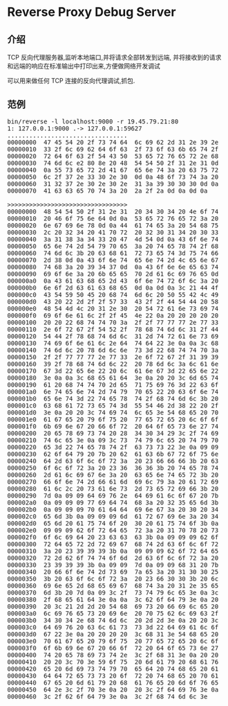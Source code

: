 # Reverse Proxy Debug Server


## 介绍

TCP 反向代理服务器,监听本地端口,并将请求全部转发到远端,
并将接收到的请求和远端的响应在标准输出中打印出来,方便做网络开发调试

可以用来做任何 TCP 连接的反向代理调试,抓包.


## 范例
<pre>
bin/reverse -l localhost:9000 -r 19.45.79.21:80
1: 127.0.0.1:9000 .-> 127.0.0.1:59627
.................................
00000000  47 45 54 20 2f 73 74 64  6c 69 62 2d 31 2e 39 2e  |GET /stdlib-1.9.|
00000010  33 2f 6c 69 62 64 6f 63  2f 73 6f 63 6b 65 74 2f  |3/libdoc/socket/|
00000020  72 64 6f 63 2f 54 43 50  53 65 72 76 65 72 2e 68  |rdoc/TCPServer.h|
00000030  74 6d 6c e2 80 8e 20 48  54 54 50 2f 31 2e 31 0d  |tml... HTTP/1.1.|
00000040  0a 55 73 65 72 2d 41 67  65 6e 74 3a 20 63 75 72  |.User-Agent: cur|
00000050  6c 2f 37 2e 33 30 2e 30  0d 0a 48 6f 73 74 3a 20  |l/7.30.0..Host: |
00000060  31 32 37 2e 30 2e 30 2e  31 3a 39 30 30 30 0d 0a  |127.0.0.1:9000..|
00000070  41 63 63 65 70 74 3a 20  2a 2f 2a 0d 0a 0d 0a     |Accept: */*....|

>>>>>>>>>>>>>>>>>>>>>>>>>>>>>>>>>
00000000  48 54 54 50 2f 31 2e 31  20 34 30 34 20 4e 6f 74  |HTTP/1.1 404 Not|
00000010  20 46 6f 75 6e 64 0d 0a  53 65 72 76 65 72 3a 20  | Found..Server: |
00000020  6e 67 69 6e 78 0d 0a 44  61 74 65 3a 20 54 68 75  |nginx..Date: Thu|
00000030  2c 20 32 34 20 41 70 72  20 32 30 31 34 20 30 33  |, 24 Apr 2014 03|
00000040  3a 31 38 3a 34 33 20 47  4d 54 0d 0a 43 6f 6e 74  |:18:43 GMT..Cont|
00000050  65 6e 74 2d 54 79 70 65  3a 20 74 65 78 74 2f 68  |ent-Type: text/h|
00000060  74 6d 6c 3b 20 63 68 61  72 73 65 74 3d 75 74 66  |tml; charset=utf|
00000070  2d 38 0d 0a 43 6f 6e 74  65 6e 74 2d 4c 65 6e 67  |-8..Content-Leng|
00000080  74 68 3a 20 39 34 37 0d  0a 43 6f 6e 6e 65 63 74  |th: 947..Connect|
00000090  69 6f 6e 3a 20 6b 65 65  70 2d 61 6c 69 76 65 0d  |ion: keep-alive.|
000000a0  0a 43 61 63 68 65 2d 43  6f 6e 74 72 6f 6c 3a 20  |.Cache-Control: |
000000b0  6e 6f 2d 63 61 63 68 65  0d 0a 0d 0a 3c 21 44 4f  |no-cache.....!DO|
000000c0  43 54 59 50 45 20 68 74  6d 6c 20 50 55 42 4c 49  |CTYPE html PUBLI|
000000d0  43 20 22 2d 2f 2f 57 33  43 2f 2f 44 54 44 20 58  |C "-//W3C//DTD X|
000000e0  48 54 4d 4c 20 31 2e 30  20 54 72 61 6e 73 69 74  |HTML 1.0 Transit|
000000f0  69 6f 6e 61 6c 2f 2f 45  4e 22 0a 20 20 20 20 20  |ional//EN".     |
00000100  20 20 22 68 74 74 70 3a  2f 2f 77 77 77 2e 77 33  |  "http://www.w3|
00000110  2e 6f 72 67 2f 54 52 2f  78 68 74 6d 6c 31 2f 44  |.org/TR/xhtml1/D|
00000120  54 44 2f 78 68 74 6d 6c  31 2d 74 72 61 6e 73 69  |TD/xhtml1-transi|
00000130  74 69 6f 6e 61 6c 2e 64  74 64 22 3e 0a 0a 3c 68  |tional.dtd">...h|
00000140  74 6d 6c 20 78 6d 6c 6e  73 3d 22 68 74 74 70 3a  |tml xmlns="http:|
00000150  2f 2f 77 77 77 2e 77 33  2e 6f 72 67 2f 31 39 39  |//www.w3.org/199|
00000160  39 2f 78 68 74 6d 6c 22  20 78 6d 6c 3a 6c 61 6e  |9/xhtml" xml:lan|
00000170  67 3d 22 65 6e 22 20 6c  61 6e 67 3d 22 65 6e 22  |g="en" lang="en"|
00000180  3e 0a 0a 3c 68 65 61 64  3e 0a 20 20 3c 6d 65 74  |>...head>.  .met|
00000190  61 20 68 74 74 70 2d 65  71 75 69 76 3d 22 63 6f  |a http-equiv="co|
000001a0  6e 74 65 6e 74 2d 74 79  70 65 22 20 63 6f 6e 74  |ntent-type" cont|
000001b0  65 6e 74 3d 22 74 65 78  74 2f 68 74 6d 6c 3b 20  |ent="text/html; |
000001c0  63 68 61 72 73 65 74 3d  55 54 46 2d 38 22 20 2f  |charset=UTF-8" /|
000001d0  3e 0a 20 20 3c 74 69 74  6c 65 3e 54 68 65 20 70  |>.  .title>The p|
000001e0  61 67 65 20 79 6f 75 20  77 65 72 65 20 6c 6f 6f  |age you were loo|
000001f0  6b 69 6e 67 20 66 6f 72  20 64 6f 65 73 6e 27 74  |king for doesn't|
00000200  20 65 78 69 73 74 20 28  34 30 34 29 3c 2f 74 69  | exist (404)./ti|
00000210  74 6c 65 3e 0a 09 3c 73  74 79 6c 65 20 74 79 70  |tle>...style typ|
00000220  65 3d 22 74 65 78 74 2f  63 73 73 22 3e 0a 09 09  |e="text/css">...|
00000230  62 6f 64 79 20 7b 20 62  61 63 6b 67 72 6f 75 6e  |body { backgroun|
00000240  64 2d 63 6f 6c 6f 72 3a  20 23 66 66 66 3b 20 63  |d-color: #fff; c|
00000250  6f 6c 6f 72 3a 20 23 36  36 36 3b 20 74 65 78 74  |olor: #666; text|
00000260  2d 61 6c 69 67 6e 3a 20  63 65 6e 74 65 72 3b 20  |-align: center; |
00000270  66 6f 6e 74 2d 66 61 6d  69 6c 79 3a 20 61 72 69  |font-family: ari|
00000280  61 6c 2c 20 73 61 6e 73  2d 73 65 72 69 66 3b 20  |al, sans-serif; |
00000290  7d 0a 09 09 64 69 76 2e  64 69 61 6c 6f 67 20 7b  |}...div.dialog {|
000002a0  0a 09 09 09 77 69 64 74  68 3a 20 32 35 65 6d 3b  |....width: 25em;|
000002b0  0a 09 09 09 70 61 64 64  69 6e 67 3a 20 30 20 34  |....padding: 0 4|
000002c0  65 6d 3b 0a 09 09 09 6d  61 72 67 69 6e 3a 20 34  |em;....margin: 4|
000002d0  65 6d 20 61 75 74 6f 20  30 20 61 75 74 6f 3b 0a  |em auto 0 auto;.|
000002e0  09 09 09 62 6f 72 64 65  72 3a 20 31 70 78 20 73  |...border: 1px s|
000002f0  6f 6c 69 64 20 23 63 63  63 3b 0a 09 09 09 62 6f  |olid #ccc;....bo|
00000300  72 64 65 72 2d 72 69 67  68 74 2d 63 6f 6c 6f 72  |rder-right-color|
00000310  3a 20 23 39 39 39 3b 0a  09 09 09 62 6f 72 64 65  |: #999;....borde|
00000320  72 2d 62 6f 74 74 6f 6d  2d 63 6f 6c 6f 72 3a 20  |r-bottom-color: |
00000330  23 39 39 39 3b 0a 09 09  7d 0a 09 09 68 31 20 7b  |#999;...}...h1 {|
00000340  20 66 6f 6e 74 2d 73 69  7a 65 3a 20 31 30 30 25  | font-size: 100%|
00000350  3b 20 63 6f 6c 6f 72 3a  20 23 66 30 30 3b 20 6c  |; color: #f00; l|
00000360  69 6e 65 2d 68 65 69 67  68 74 3a 20 31 2e 35 65  |ine-height: 1.5e|
00000370  6d 3b 20 7d 0a 09 3c 2f  73 74 79 6c 65 3e 0a 3c  |m; }.../style>..|
00000380  2f 68 65 61 64 3e 0a 0a  3c 62 6f 64 79 3e 0a 20  |/head>...body>. |
00000390  20 3c 21 2d 2d 20 54 68  69 73 20 66 69 6c 65 20  | .!-- This file |
000003a0  6c 69 76 65 73 20 69 6e  20 70 75 62 6c 69 63 2f  |lives in public/|
000003b0  34 30 34 2e 68 74 6d 6c  20 2d 2d 3e 0a 20 20 3c  |404.html -->.  .|
000003c0  64 69 76 20 63 6c 61 73  73 3d 22 64 69 61 6c 6f  |div class="dialo|
000003d0  67 22 3e 0a 20 20 20 20  3c 68 31 3e 54 68 65 20  |g">.    .h1>The |
000003e0  70 61 67 65 20 79 6f 75  20 77 65 72 65 20 6c 6f  |page you were lo|
000003f0  6f 6b 69 6e 67 20 66 6f  72 20 64 6f 65 73 6e 27  |oking for doesn'|
00000400  74 20 65 78 69 73 74 2e  3c 2f 68 31 3e 0a 20 20  |t exist../h1>.  |
00000410  20 20 3c 70 3e 59 6f 75  20 6d 61 79 20 68 61 76  |  .p>You may hav|
00000420  65 20 6d 69 73 74 79 70  65 64 20 74 68 65 20 61  |e mistyped the a|
00000430  64 64 72 65 73 73 20 6f  72 20 74 68 65 20 70 61  |ddress or the pa|
00000440  67 65 20 6d 61 79 20 68  61 76 65 20 6d 6f 76 65  |ge may have move|
00000450  64 2e 3c 2f 70 3e 0a 20  20 3c 2f 64 69 76 3e 0a  |d../p>.  ./div>.|
00000460  3c 2f 62 6f 64 79 3e 0a  3c 2f 68 74 6d 6c 3e     |./body>../html>|
</pre>
